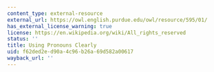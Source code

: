 ```yaml
---
content_type: external-resource
external_url: https://owl.english.purdue.edu/owl/resource/595/01/
has_external_license_warning: true
license: https://en.wikipedia.org/wiki/All_rights_reserved
status: ''
title: Using Pronouns Clearly
uid: f62ded2e-d90a-4c96-b26a-69d582a00617
wayback_url: ''
---
```

